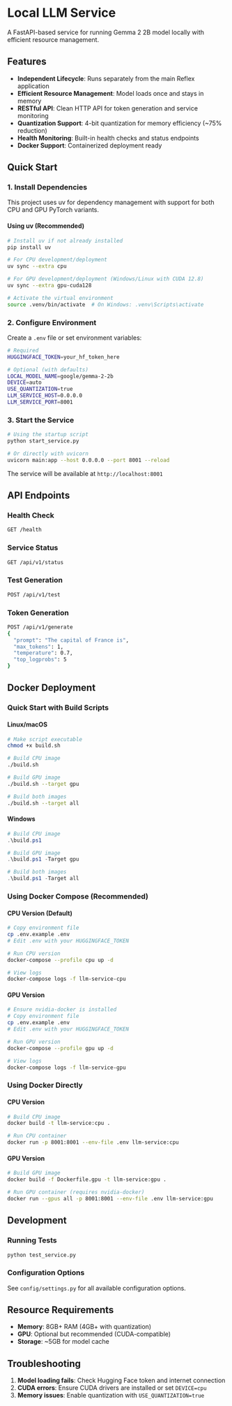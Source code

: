 # Local LLM Service

A FastAPI-based service for running Gemma 2 2B model locally with efficient resource management.

## Features

- **Independent Lifecycle**: Runs separately from the main Reflex application
- **Efficient Resource Management**: Model loads once and stays in memory
- **RESTful API**: Clean HTTP API for token generation and service monitoring
- **Quantization Support**: 4-bit quantization for memory efficiency (~75% reduction)
- **Health Monitoring**: Built-in health checks and status endpoints
- **Docker Support**: Containerized deployment ready

## Quick Start

### 1. Install Dependencies

This project uses uv for dependency management with support for both CPU and GPU PyTorch variants.

#### Using uv (Recommended)

```bash
# Install uv if not already installed
pip install uv

# For CPU development/deployment
uv sync --extra cpu

# For GPU development/deployment (Windows/Linux with CUDA 12.8)
uv sync --extra gpu-cuda128

# Activate the virtual environment
source .venv/bin/activate  # On Windows: .venv\Scripts\activate
```

### 2. Configure Environment

Create a `.env` file or set environment variables:

```bash
# Required
HUGGINGFACE_TOKEN=your_hf_token_here

# Optional (with defaults)
LOCAL_MODEL_NAME=google/gemma-2-2b
DEVICE=auto
USE_QUANTIZATION=true
LLM_SERVICE_HOST=0.0.0.0
LLM_SERVICE_PORT=8001
```

### 3. Start the Service

```bash
# Using the startup script
python start_service.py

# Or directly with uvicorn
uvicorn main:app --host 0.0.0.0 --port 8001 --reload
```

The service will be available at `http://localhost:8001`

## API Endpoints

### Health Check
```bash
GET /health
```

### Service Status
```bash
GET /api/v1/status
```

### Test Generation
```bash
POST /api/v1/test
```

### Token Generation
```bash
POST /api/v1/generate
{
  "prompt": "The capital of France is",
  "max_tokens": 1,
  "temperature": 0.7,
  "top_logprobs": 5
}
```

## Docker Deployment

### Quick Start with Build Scripts

#### Linux/macOS
```bash
# Make script executable
chmod +x build.sh

# Build CPU image
./build.sh

# Build GPU image
./build.sh --target gpu

# Build both images
./build.sh --target all
```

#### Windows
```powershell
# Build CPU image
.\build.ps1

# Build GPU image
.\build.ps1 -Target gpu

# Build both images
.\build.ps1 -Target all
```

### Using Docker Compose (Recommended)

#### CPU Version (Default)
```bash
# Copy environment file
cp .env.example .env
# Edit .env with your HUGGINGFACE_TOKEN

# Run CPU version
docker-compose --profile cpu up -d

# View logs
docker-compose logs -f llm-service-cpu
```

#### GPU Version
```bash
# Ensure nvidia-docker is installed
# Copy environment file
cp .env.example .env
# Edit .env with your HUGGINGFACE_TOKEN

# Run GPU version
docker-compose --profile gpu up -d

# View logs
docker-compose logs -f llm-service-gpu
```

### Using Docker Directly

#### CPU Version
```bash
# Build CPU image
docker build -t llm-service:cpu .

# Run CPU container
docker run -p 8001:8001 --env-file .env llm-service:cpu
```

#### GPU Version
```bash
# Build GPU image
docker build -f Dockerfile.gpu -t llm-service:gpu .

# Run GPU container (requires nvidia-docker)
docker run --gpus all -p 8001:8001 --env-file .env llm-service:gpu
```

## Development

### Running Tests

```bash
python test_service.py
```

### Configuration Options

See `config/settings.py` for all available configuration options.

## Resource Requirements

- **Memory**: 8GB+ RAM (4GB+ with quantization)
- **GPU**: Optional but recommended (CUDA-compatible)
- **Storage**: ~5GB for model cache

## Troubleshooting

1. **Model loading fails**: Check Hugging Face token and internet connection
2. **CUDA errors**: Ensure CUDA drivers are installed or set `DEVICE=cpu`
3. **Memory issues**: Enable quantization with `USE_QUANTIZATION=true`
